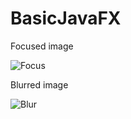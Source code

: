 # BasicJavaFX
Focused image

![Focus](https://raw.githubusercontent.com/PerroCrazy/BasicJavaFX/master/Focus.png)


Blurred image

![Blur](https://raw.githubusercontent.com/PerroCrazy/BasicJavaFX/master/Blur.png)
